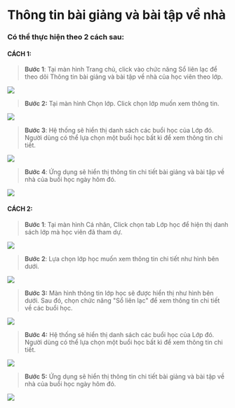 # Thông tin bài giảng và bài tập về nhà

### Có thể thực hiện theo 2 cách sau:

#### CÁCH 1:

> **Bước 1**: Tại màn hình Trang chủ, click vào chức năng Sổ liên lạc để theo dõi Thông tin bài giảng và bài tập về nhà của học viên theo lớp. &#x20;

![](../.gitbook/assets/12.1.jpg)

> **Bước 2:** Tại màn hình Chọn lớp. Click chọn lớp muốn xem thông tin.

![](../.gitbook/assets/13.1.jpg)

> **Bước 3**: Hệ thống sẽ hiển thị danh sách các buổi học của Lớp đó. Người dùng có thể lựa chọn một buổi học bất kì để xem thông tin chi tiết.

![](<../.gitbook/assets/14.1 (3).jpg>)

> **Bước 4**: Ứng dụng sẽ hiển thị thông tin chi tiết bài giảng và bài tập về nhà của buổi học ngày hôm đó.

![](../.gitbook/assets/15.jpg)

#### CÁCH 2:

> **Bước 1**: Tại màn hình Cá nhân, Click chọn tab Lớp học để hiện thị danh sách lớp mà học viên đã tham dự.&#x20;

![](../.gitbook/assets/16.2.jpg)

> **Bước 2**: Lựa chọn lớp học muốn xem thông tin chi tiết như hình bên dưới.

![](<../.gitbook/assets/2.1 (2).jpg>)

> **Bước 3:** Màn hình thông tin lớp học sẽ được hiển thị như hình bên dưới. Sau đó, chọn chức năng "Sổ liên lạc" để xem thông tin chi tiết về các buổi học.&#x20;

![](../.gitbook/assets/3.1.jpg)

> **Bước 4:**  Hệ thống sẽ hiển thị danh sách các buổi học của Lớp đó. Người dùng có thể lựa chọn một buổi học bất kì để xem thông tin chi tiết.

![](<../.gitbook/assets/5.1 (1).jpg>)

> **Bước 5:** Ứng dụng sẽ hiển thị thông tin chi tiết bài giảng và bài tập về nhà của buổi học ngày hôm đó.

![](<../.gitbook/assets/4 (3).jpg>)
